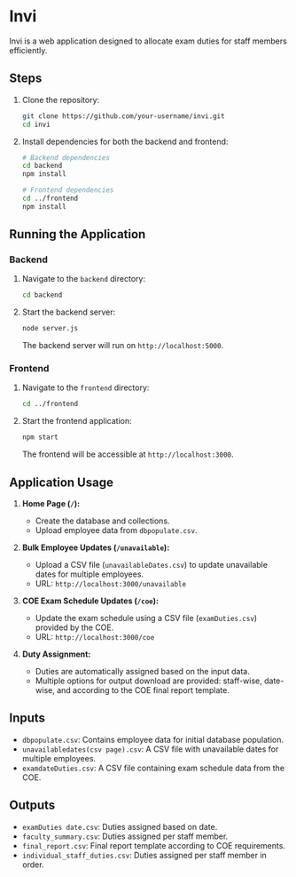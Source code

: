 # Invi

Invi is a web application designed to allocate exam duties for staff members efficiently.

## Steps

1. Clone the repository:

    ```bash
    git clone https://github.com/your-username/invi.git
    cd invi
    ```

2. Install dependencies for both the backend and frontend:

    ```bash
    # Backend dependencies
    cd backend
    npm install

    # Frontend dependencies
    cd ../frontend
    npm install
    ```

## Running the Application

### Backend

1. Navigate to the `backend` directory:

    ```bash
    cd backend
    ```

2. Start the backend server:

    ```bash
    node server.js
    ```

   The backend server will run on `http://localhost:5000`.

### Frontend

1. Navigate to the `frontend` directory:

    ```bash
    cd ../frontend
    ```

2. Start the frontend application:

    ```bash
    npm start
    ```

   The frontend will be accessible at `http://localhost:3000`.

## Application Usage

1. **Home Page (`/`):**  
   - Create the database and collections.  
   - Upload employee data from `dbpopulate.csv`.

2. **Bulk Employee Updates (`/unavailable`):**  
   - Upload a CSV file (`unavailableDates.csv`) to update unavailable dates for multiple employees.  
   - URL: `http://localhost:3000/unavailable`

4. **COE Exam Schedule Updates (`/coe`):**  
   - Update the exam schedule using a CSV file (`examDuties.csv`) provided by the COE.  
   - URL: `http://localhost:3000/coe`

5. **Duty Assignment:**  
   - Duties are automatically assigned based on the input data.  
   - Multiple options for output download are provided: staff-wise, date-wise, and according to the COE final report template.

## Inputs

- `dbpopulate.csv`: Contains employee data for initial database population.
- `unavailabledates(csv page).csv`: A CSV file with unavailable dates for multiple employees.
- `examdateDuties.csv`: A CSV file containing exam schedule data from the COE.

## Outputs

- `examDuties date.csv`: Duties assigned based on date.
- `faculty_summary.csv`: Duties assigned per staff member.
- `final_report.csv`: Final report template according to COE requirements.
-  `individual_staff_duties.csv`: Duties assigned per staff member in order.

